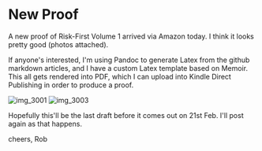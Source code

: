 # New Proof

A new proof of Risk-First Volume 1 arrived via Amazon today.  I think it looks pretty good (photos attached).

If anyone's interested, I'm using Pandoc to generate Latex from the github markdown articles, and I have a custom Latex template based on Memoir.  This all gets rendered into PDF, which I can upload into Kindle Direct Publishing in order to produce a proof.

![img_3001](https://user-images.githubusercontent.com/568673/52537640-f14d5c00-2d60-11e9-8818-4a77addedca1.JPG)
![img_3003](https://user-images.githubusercontent.com/568673/52537641-f14d5c00-2d60-11e9-9463-4a042e49193b.JPG)

Hopefully this'll be the last draft before it comes out on 21st Feb.   I'll post again as that happens.

cheers,
Rob